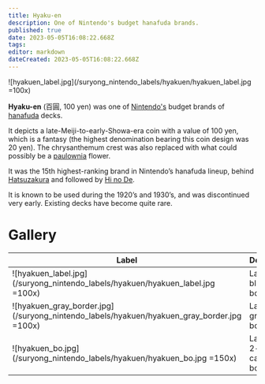 ```yaml
---
title: Hyaku-en
description: One of Nintendo's budget hanafuda brands.
published: true
date: 2023-05-05T16:08:22.668Z
tags: 
editor: markdown
dateCreated: 2023-05-05T16:08:22.668Z
---
```


![hyakuen_label.jpg](/suryong_nintendo_labels/hyakuen/hyakuen_label.jpg =100x)

**Hyaku-en** (百圓, 100 yen) was one of [Nintendo's](/en/hanafuda/manufacturers/nintendo) budget brands of [hanafuda](/en/hanafuda) decks.

It depicts a late-Meiji-to-early-Showa-era coin with a value of 100 yen, which is a fantasy (the highest denomination bearing this coin design was 20 yen). The chrysanthemum crest was also replaced with what could possibly be a [paulownia](/en/hanafuda/suits/paulownia) flower.

It was the 15th highest-ranking brand in Nintendo’s hanafuda lineup, behind [Hatsuzakura](/en/hanafuda/manufacturers/nintendo/hatsuzakura) and followed by [Hi no De](/en/hanafuda/manufacturers/nintendo/hi_no_de).

It is known to be used during the 1920’s and 1930’s, and was discontinued very early. Existing decks have become quite rare.

# Gallery
| Label | Description |
| --- | --- |
|![hyakuen_label.jpg](/suryong_nintendo_labels/hyakuen/hyakuen_label.jpg =100x)|Label with blue borders.|
|![hyakuen_gray_border.jpg](/suryong_nintendo_labels/hyakuen/hyakuen_gray_border.jpg =100x)|Label with gray borders.|
|![hyakuen_bo.jpg](/suryong_nintendo_labels/hyakuen/hyakuen_bo.jpg =150x)|Label from 2-deck cardboard box.|
